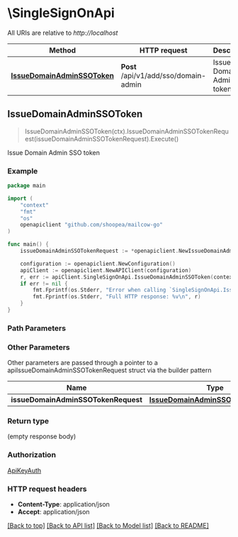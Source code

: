 # \SingleSignOnApi

All URIs are relative to *http://localhost*

Method | HTTP request | Description
------------- | ------------- | -------------
[**IssueDomainAdminSSOToken**](SingleSignOnApi.md#IssueDomainAdminSSOToken) | **Post** /api/v1/add/sso/domain-admin | Issue Domain Admin SSO token



## IssueDomainAdminSSOToken

> IssueDomainAdminSSOToken(ctx).IssueDomainAdminSSOTokenRequest(issueDomainAdminSSOTokenRequest).Execute()

Issue Domain Admin SSO token



### Example

```go
package main

import (
    "context"
    "fmt"
    "os"
    openapiclient "github.com/shoopea/mailcow-go"
)

func main() {
    issueDomainAdminSSOTokenRequest := *openapiclient.NewIssueDomainAdminSSOTokenRequest() // IssueDomainAdminSSOTokenRequest |  (optional)

    configuration := openapiclient.NewConfiguration()
    apiClient := openapiclient.NewAPIClient(configuration)
    r, err := apiClient.SingleSignOnApi.IssueDomainAdminSSOToken(context.Background()).IssueDomainAdminSSOTokenRequest(issueDomainAdminSSOTokenRequest).Execute()
    if err != nil {
        fmt.Fprintf(os.Stderr, "Error when calling `SingleSignOnApi.IssueDomainAdminSSOToken``: %v\n", err)
        fmt.Fprintf(os.Stderr, "Full HTTP response: %v\n", r)
    }
}
```

### Path Parameters



### Other Parameters

Other parameters are passed through a pointer to a apiIssueDomainAdminSSOTokenRequest struct via the builder pattern


Name | Type | Description  | Notes
------------- | ------------- | ------------- | -------------
 **issueDomainAdminSSOTokenRequest** | [**IssueDomainAdminSSOTokenRequest**](IssueDomainAdminSSOTokenRequest.md) |  | 

### Return type

 (empty response body)

### Authorization

[ApiKeyAuth](../README.md#ApiKeyAuth)

### HTTP request headers

- **Content-Type**: application/json
- **Accept**: application/json

[[Back to top]](#) [[Back to API list]](../README.md#documentation-for-api-endpoints)
[[Back to Model list]](../README.md#documentation-for-models)
[[Back to README]](../README.md)

